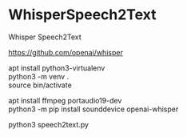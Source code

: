 # WhisperSpeech2Text
Whisper Speech2Text

https://github.com/openai/whisper

apt install python3-virtualenv  
python3 -m venv .  
source bin/activate  

apt install ffmpeg portaudio19-dev  
python3 -m pip install sounddevice openai-whisper  

python3 speech2text.py  
